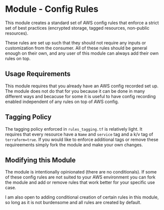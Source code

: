 # Module - Config Rules

This module creates a standard set of AWS config rules that enforce a strict set
of best practices (encrypted storage, tagged resources, non-public resources).

These rules are set up such that they should not require any inputs or customization
from the consumer. All of these rules should be general enough on their own, and
any user of this module can always add their own rules on top.

## Usage Requirements

This module requires that you already have an AWS config recorded set up. The module
does not do that for you because it can be done in many different ways and becacuse
for some it is useful to have config recording enabled independent of any rules on
top of AWS config.

## Tagging Policy

The tagging policy enforced in `rules_tagging.tf` is relatively light. It requires
that every resource have a `Name` and `service` tag and a k/v tag of `terraform=true`.
If you would like to enforce additional tags or remove these requireements simply
fork the module and make your own changes.

## Modifying this Module

The module is intentionally opinionated (there are no conditionals). If some of these
config rules are not suited to your AWS environment you can fork the module and add or
remove rules that work better for your specific use case.

I am also open to adding conditional creation of certain rules in this module, so long
as it is not burdensome and all rules are created by default.
